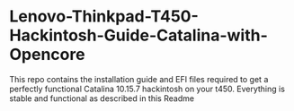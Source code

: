 # Lenovo-Thinkpad-T450-Hackintosh-Guide-Catalina-with-Opencore
This repo contains the installation guide and EFI files required to get a perfectly functional Catalina 10.15.7 hackintosh on your t450. Everything is stable and functional as described in this Readme
